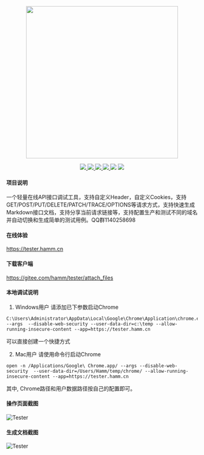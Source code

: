 <p align="center">
    <img src="https://images.gitee.com/uploads/images/2020/0510/163917_eab0d49d_145025.png" width="400px"/>
</p>
<p align="center">
    <a href="https://gitee.com/hamm/tester/stargazers">
        <img src="https://svg.hamm.cn/gitee.svg?user=hamm&project=tester&type=star"/>
    </a>
    <a href="https://gitee.com/hamm/tester/watchers">
        <img src="https://svg.hamm.cn/gitee.svg?user=hamm&project=tester&type=watch"/>
    </a>
    <a href="https://gitee.com/hamm/tester/members">
        <img src="https://svg.hamm.cn/gitee.svg?user=hamm&project=tester&type=fork"/>
    </a>
    <a href="https://gitee.com/hamm/tester/commits/master">
        <img src="https://svg.hamm.cn/gitee.svg?user=hamm&project=tester&type=commit"/>
    </a>
    <img src="https://svg.hamm.cn/badge.svg?key=UI&value=Element"/>
    <img src="https://svg.hamm.cn/badge.svg?key=Base&value=vue.js"/>
</p>

#### 项目说明

一个轻量在线API接口调试工具，支持自定义Header，自定义Cookies，支持GET/POST/PUT/DELETE/PATCH/TRACE/OPTIONS等请求方式，支持快速生成Markdown接口文档，支持分享当前请求链接等，支持配置生产和测试不同的域名并自动切换和生成简单的测试用例。QQ群1140258698

#### 在线体验

<a href="https://tester.hamm.cn" target="_blank">https://tester.hamm.cn</a>

#### 下载客户端

<a href="https://gitee.com/hamm/tester/attach_files" target="_blank">https://gitee.com/hamm/tester/attach_files</a>

#### 本地调试说明

1. Windows用户 请添加已下参数启动Chrome

``` 
C:\Users\Administrator\AppData\Local\Google\Chrome\Application\chrome.exe --args  --disable-web-security --user-data-dir=c:\temp --allow-running-insecure-content --app=https://tester.hamm.cn
```
可以直接创建一个快捷方式

2. Mac用户 请使用命令行启动Chrome

``` 
open -n /Applications/Google\ Chrome.app/ --args --disable-web-security  --user-data-dir=/Users/Hamm/temp/chrome/ --allow-running-insecure-content --app=https://tester.hamm.cn
```

其中, Chrome路径和用户数据路径按自己的配置即可。

#### 操作页面截图

![Tester](https://images.gitee.com/uploads/images/2020/0510/164628_c1c4614c_145025.png "Tester")

#### 生成文档截图

![Tester](https://images.gitee.com/uploads/images/2020/0510/162954_9e2238e4_145025.jpeg "Tester")

